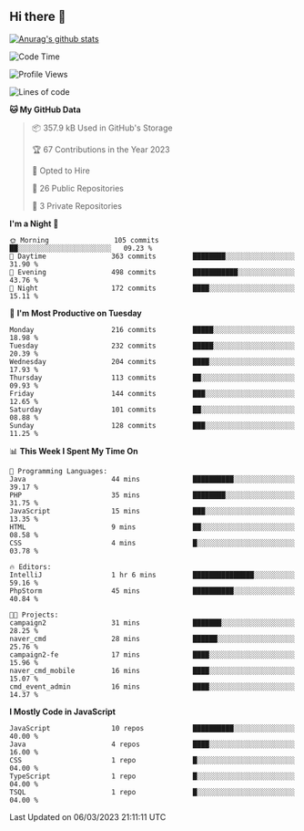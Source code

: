 ## Hi there 👋

[![Anurag's github stats](https://github-readme-stats.vercel.app/api?username=Songwonseok)](https://github.com/anuraghazra/github-readme-stats)



<!--START_SECTION:waka-->
![Code Time](http://img.shields.io/badge/Code%20Time-2%2C104%20hrs%2026%20mins-blue)

![Profile Views](http://img.shields.io/badge/Profile%20Views-1-blue)

![Lines of code](https://img.shields.io/badge/From%20Hello%20World%20I%27ve%20Written--19.0%20million%20lines%20of%20code-blue)

**🐱 My GitHub Data** 

> 📦 357.9 kB Used in GitHub's Storage 
 > 
> 🏆 67 Contributions in the Year 2023
 > 
> 💼 Opted to Hire
 > 
> 📜 26 Public Repositories 
 > 
> 🔑 3 Private Repositories 
 > 
**I'm a Night 🦉** 

```text
🌞 Morning                105 commits         ██░░░░░░░░░░░░░░░░░░░░░░░   09.23 % 
🌆 Daytime                363 commits         ████████░░░░░░░░░░░░░░░░░   31.90 % 
🌃 Evening                498 commits         ███████████░░░░░░░░░░░░░░   43.76 % 
🌙 Night                  172 commits         ████░░░░░░░░░░░░░░░░░░░░░   15.11 % 
```
📅 **I'm Most Productive on Tuesday** 

```text
Monday                   216 commits         █████░░░░░░░░░░░░░░░░░░░░   18.98 % 
Tuesday                  232 commits         █████░░░░░░░░░░░░░░░░░░░░   20.39 % 
Wednesday                204 commits         ████░░░░░░░░░░░░░░░░░░░░░   17.93 % 
Thursday                 113 commits         ██░░░░░░░░░░░░░░░░░░░░░░░   09.93 % 
Friday                   144 commits         ███░░░░░░░░░░░░░░░░░░░░░░   12.65 % 
Saturday                 101 commits         ██░░░░░░░░░░░░░░░░░░░░░░░   08.88 % 
Sunday                   128 commits         ███░░░░░░░░░░░░░░░░░░░░░░   11.25 % 
```


📊 **This Week I Spent My Time On** 

```text
💬 Programming Languages: 
Java                     44 mins             ██████████░░░░░░░░░░░░░░░   39.17 % 
PHP                      35 mins             ████████░░░░░░░░░░░░░░░░░   31.75 % 
JavaScript               15 mins             ███░░░░░░░░░░░░░░░░░░░░░░   13.35 % 
HTML                     9 mins              ██░░░░░░░░░░░░░░░░░░░░░░░   08.58 % 
CSS                      4 mins              █░░░░░░░░░░░░░░░░░░░░░░░░   03.78 % 

🔥 Editors: 
IntelliJ                 1 hr 6 mins         ███████████████░░░░░░░░░░   59.16 % 
PhpStorm                 45 mins             ██████████░░░░░░░░░░░░░░░   40.84 % 

🐱‍💻 Projects: 
campaign2                31 mins             ███████░░░░░░░░░░░░░░░░░░   28.25 % 
naver_cmd                28 mins             ██████░░░░░░░░░░░░░░░░░░░   25.76 % 
campaign2-fe             17 mins             ████░░░░░░░░░░░░░░░░░░░░░   15.96 % 
naver_cmd_mobile         16 mins             ████░░░░░░░░░░░░░░░░░░░░░   15.07 % 
cmd_event_admin          16 mins             ████░░░░░░░░░░░░░░░░░░░░░   14.37 % 
```

**I Mostly Code in JavaScript** 

```text
JavaScript               10 repos            ██████████░░░░░░░░░░░░░░░   40.00 % 
Java                     4 repos             ████░░░░░░░░░░░░░░░░░░░░░   16.00 % 
CSS                      1 repo              █░░░░░░░░░░░░░░░░░░░░░░░░   04.00 % 
TypeScript               1 repo              █░░░░░░░░░░░░░░░░░░░░░░░░   04.00 % 
TSQL                     1 repo              █░░░░░░░░░░░░░░░░░░░░░░░░   04.00 % 
```




 Last Updated on 06/03/2023 21:11:11 UTC
<!--END_SECTION:waka-->
